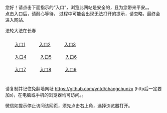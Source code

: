 您好！请点击下面指示的“入口”，浏览此网站是安全的，且为您带来平安。。 <br/>
点击入口后，请耐心等待， 过程中可能会出现无法打开的提示，请忽略，最终会进入网站. </br>

法轮大法在长春<br/>
<div style="padding:10px"><a style="margin:20px" target="_blank" href="https://d2xdiwtlmwzxg5.cloudfront.net/2Qpsp?tvoirjk" id="ccLink1" rel="nofollow">入口1</a> <a target="_blank" style="margin:20px" href="https://d35sitcljlfw5x.cloudfront.net/2Qpsp?ltcxtqgp" id="ccLink2" rel="nofollow">入口2</a> <a style="margin:20px" target="_blank" href="https://d1kz3ql6jtdh93.cloudfront.net/2Qpsp?xpqojf" id="ccLink3" rel="nofollow">入口3</a></div>

<div style="padding:10px" ><a style="margin:20px" target="_blank" href="https://d2xdiwtlmwzxg5.cloudfront.net/2Qpsp?tvoirjk" id="ccLink4" rel="nofollow">入口4</a> <a style="margin:20px" href="https://d35sitcljlfw5x.cloudfront.net/2Qpsp?ltcxtqgp" target="_blank" id="ccLink5" rel="nofollow">入口5</a> <a style="margin:20px" href="https://d1kz3ql6jtdh93.cloudfront.net/2Qpsp?xpqojf" target="_blank" id="ccLink6" rel="nofollow">入口6</a></div>

<div style="padding:10px"><a style="margin:20px" target="_blank" href="https://d2xdiwtlmwzxg5.cloudfront.net/2Qpsp?tvoirjk" id="ccLink7" rel="nofollow">入口7</a> <a style="margin:20px" href="https://d35sitcljlfw5x.cloudfront.net/2Qpsp?ltcxtqgp" target="_blank" id="ccLink8" rel="nofollow">入口8</a> <a style="margin:20px" target="_blank" href="https://d1kz3ql6jtdh93.cloudfront.net/2Qpsp?xpqojf" id="ccLink9" rel="nofollow">入口9</a></div>

<br/>



请复制并记住免翻墙网址 https://github.com/yntd/changchunzx (http后一定要加s)，在电脑或手机的浏览器均可访问。。<br/>

微信如提示停止访问该网页，须先点击右上角，选择浏览器打开。
